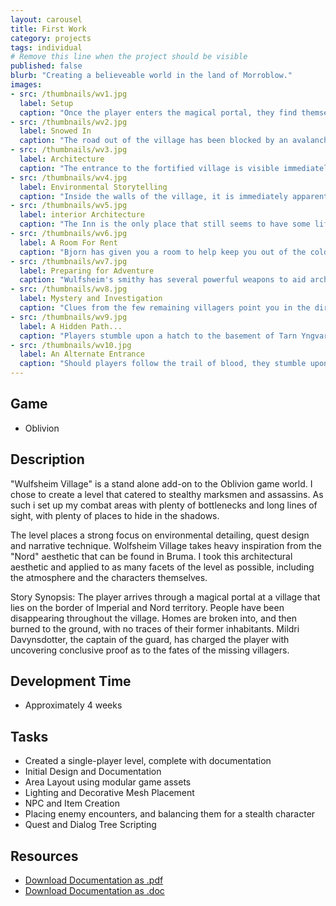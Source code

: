 ```yaml
---
layout: carousel
title: First Work
category: projects
tags: individual
# Remove this line when the project should be visible
published: false
blurb: "Creating a believeable world in the land of Morroblow."
images:
- src: /thumbnails/wv1.jpg
  label: Setup
  caption: "Once the player enters the magical portal, they find themselves in the basement of an unoccupied house. After exiting the house, the player is greeted by the bitter cold and gloom of Wulfsheim Village."
- src: /thumbnails/wv2.jpg
  label: Snowed In
  caption: "The road out of the village has been blocked by an avalanche. Until the spring comes, the residents of Wulfsheim Village have no way out."
- src: /thumbnails/wv3.jpg
  label: Architecture
  caption: "The entrance to the fortified village is visible immediately. Braziers draw the player's eye to the walls of the village, giving them a clue as to where to go."
- src: /thumbnails/wv4.jpg
  label: Environmental Storytelling
  caption: "Inside the walls of the village, it is immediately apparent that some disaster has befallen the town. Several buildings lie the ruins. The streets are almost deserted. The captain of the guard approaches the player and begs their assistance."
- src: /thumbnails/wv5.jpg
  label: interior Architecture
  caption: "The Inn is the only place that still seems to have some life. While many of the chairs are empty, there are still a few lucky townsfolk who have managed to survive so far. Bjorn, the innkeeper has a job for you. A bottle of rare ale has gone missing, and he'd like you to find it."
- src: /thumbnails/wv6.jpg
  label: A Room For Rent
  caption: "Bjorn has given you a room to help keep you out of the cold, and to store anything you should find. The room is free of charge, because it's not like anyone else is going to be renting it in the near future..."
- src: /thumbnails/wv7.jpg
  label: Preparing for Adventure
  caption: "Wulfsheim's smithy has several powerful weapons to aid archers and assassins but they do not come cheaply."
- src: /thumbnails/wv8.jpg
  label: Mystery and Investigation
  caption: "Clues from the few remaining villagers point you in the direction of the temple of Stendarr. The temple itself is locked, but many of the people that disappeared have been seen in the vicinity of the temple before they were taken."
- src: /thumbnails/wv9.jpg
  label: A Hidden Path...
  caption: "Players stumble upon a hatch to the basement of Tarn Yngvarson, one of the missing villagers. Upon entering the basement, the presence of blood on the floors and walls is enough to make even the most oblivious adventurer wary. Something very bad has happened here..."
- src: /thumbnails/wv10.jpg
  label: An Alternate Entrance
  caption: "Should players follow the trail of blood, they stumble upon a hastily renovated tunnel that leads into the catacombs beneath the temple of Stendarr."
---
```


## Game
- Oblivion

## Description
"Wulfsheim Village" is a stand alone add-on to the Oblivion game world. I chose to create a level that catered to stealthy marksmen and assassins. As such i set up my combat areas with plenty of bottlenecks and long lines of sight, with plenty of places to hide in the shadows.

The level places a strong focus on environmental detailing, quest design and narrative technique. Wolfsheim Village takes heavy inspiration from the "Nord" aesthetic that can be found in Bruma. I took this architectural aesthetic and applied to as many facets of the level as possible, including the atmosphere and the characters themselves.

Story Synopsis: The player arrives through a magical portal at a village that lies on the border of Imperial and Nord territory. People have been disappearing throughout the village. Homes are broken into, and then burned to the ground, with no traces of their former inhabitants. Mildri Davynsdotter, the captain of the guard, has charged the player with uncovering conclusive proof as to the fates of the missing villagers.

## Development Time
- Approximately 4 weeks

## Tasks
- Created a single-player level, complete with documentation
- Initial Design and Documentation
- Area Layout using modular game assets
- Lighting and Decorative Mesh Placement
- NPC and Item Creation
- Placing enemy encounters, and balancing them for a stealth character
- Quest and Dialog Tree Scripting


## Resources
- [Download Documentation as .pdf ](/images/wv_Assets/krueger_oblivion.pdf)
- [Download Documentation as .doc](/images/wv_Assets/krueger_oblivion.doc)
